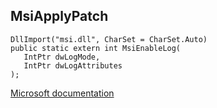 ## MsiApplyPatch

```
DllImport("msi.dll", CharSet = CharSet.Auto)
public static extern int MsiEnableLog(
   IntPtr dwLogMode,
   IntPtr dwLogAttributes
);
```

[Microsoft documentation](https://docs.microsoft.com/en-us/windows/win32/msi/msiapplypatch)
